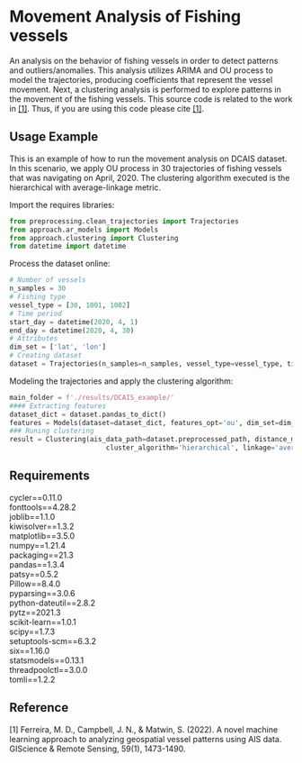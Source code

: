 # Movement Analysis of Fishing vessels

An analysis on the behavior of fishing vessels in order to detect patterns and outliers/anomalies.
This analysis utilizes ARIMA and OU process to model the trajectories, producing coefficients that represent the vessel movement.
Next, a clustering analysis is performed to explore patterns in the movement of the fishing vessels.
This source code is related to the work in [[1]](https://www.tandfonline.com/doi/pdf/10.1080/15481603.2022.2118437). Thus, if you are using this code please cite [[1]](https://www.tandfonline.com/doi/pdf/10.1080/15481603.2022.2118437).

## Usage Example

This is an example of how to run the movement analysis on DCAIS dataset.
In this scenario, we apply OU process in 30 trajectories of fishing vessels that was navigating on April, 2020.
The clustering algorithm executed is the hierarchical with average-linkage metric.

Import the requires libraries:
```python
from preprocessing.clean_trajectories import Trajectories
from approach.ar_models import Models
from approach.clustering import Clustering
from datetime import datetime
```

Process the dataset online:
```python
# Number of vessels
n_samples = 30
# Fishing type
vessel_type = [30, 1001, 1002]
# Time period
start_day = datetime(2020, 4, 1)
end_day = datetime(2020, 4, 30)
# Attributes
dim_set = ['lat', 'lon']
# Creating dataset
dataset = Trajectories(n_samples=n_samples, vessel_type=vessel_type, time_period=(start_day, end_day))
```

Modeling the trajectories and apply the clustering algorithm:
```python
main_folder = f'./results/DCAIS_example/'
#### Extracting features
dataset_dict = dataset.pandas_to_dict()
features = Models(dataset=dataset_dict, features_opt='ou', dim_set=dim_set, folder=f'./results/DCAIS_example/')
### Runing clustering
result = Clustering(ais_data_path=dataset.preprocessed_path, distance_matrix_path=f'./results/DCAIS_example/features_coeffs.csv',
                        cluster_algorithm='hierarchical', linkage='average', folder=f'./results/DCAIS_example/', norm_dist=False)
```

## Requirements

cycler==0.11.0\
fonttools==4.28.2\
joblib==1.1.0\
kiwisolver==1.3.2\
matplotlib==3.5.0\
numpy==1.21.4\
packaging==21.3\
pandas==1.3.4\
patsy==0.5.2\
Pillow==8.4.0\
pyparsing==3.0.6\
python-dateutil==2.8.2\
pytz==2021.3\
scikit-learn==1.0.1\
scipy==1.7.3\
setuptools-scm==6.3.2\
six==1.16.0\
statsmodels==0.13.1\
threadpoolctl==3.0.0\
tomli==1.2.2

## Reference

[1] Ferreira, M. D., Campbell, J. N., & Matwin, S. (2022). A novel machine learning approach to analyzing geospatial vessel patterns using AIS data. GIScience & Remote Sensing, 59(1), 1473-1490.